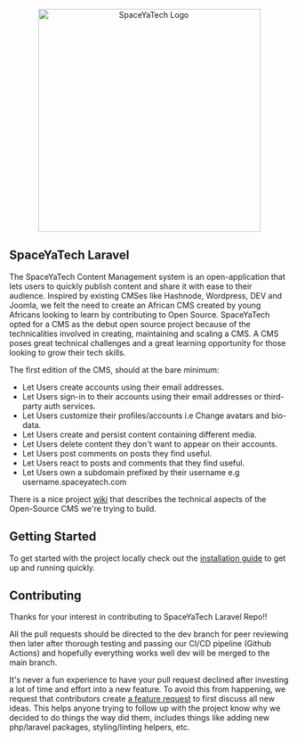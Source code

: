 <p align="center"><a href="https://laravel.com" target="_blank"><img src="https://www.spaceyatech.com/assets/images/whitelogo.png" width="400" alt="SpaceYaTech Logo"></a></p>

## SpaceYaTech Laravel

The SpaceYaTech Content Management system is an open-application that lets users to quickly publish content and share it with ease to their audience. Inspired by existing CMSes like Hashnode, Wordpress, DEV and Joomla, we felt the need to create an African CMS created by young Africans looking to learn by contributing to Open Source. SpaceYaTech opted for a CMS as the debut open source project because of the technicalities involved in creating, maintaining and scaling a CMS. A CMS poses great technical challenges and a great learning opportunity for those looking to grow their tech skills.

The first edition of the CMS, should at the bare minimum:

- Let Users create accounts using their email addresses.
- Let Users sign-in to their accounts using their email addresses or third-party auth services.
- Let Users customize their profiles/accounts i.e Change avatars and bio-data.
- Let Users create and persist content containing different media.
- Let Users delete content they don't want to appear on their accounts.
- Let Users post comments on posts they find useful.
- Let Users react to posts and comments that they find useful.
- Let Users own a subdomain prefixed by their username e.g username.spaceyatech.com

There is a nice project [wiki](https://github.com/SpaceyaTech/CMS-Backend-Repository/wiki/Technical-Description-Of-Product) that describes the technical aspects of the Open-Source CMS we're trying to build.

## Getting Started
 To get started with the project locally check out the [installation guide](https://github.com/SpaceyaTech/Team-Rio-Laravel/.github/INSTALL.md/) to get up and running quickly.

## Contributing
Thanks for your interest in contributing to SpaceYaTech Laravel Repo!! 

All the pull requests should be directed to the dev branch for peer reviewing then later after thorough testing and passing our CI/CD pipeline (Github Actions) and hopefully everything works well  dev will be merged to the main branch.

It's never a fun experience to have your pull request declined after investing a lot of time and effort into a new feature. To avoid this from happening, we request that contributors create [a feature request](https://github.com/SpaceyaTech/Team-Rio-Laravel/discussions/categories/ideas) to first discuss all new ideas. This helps anyone trying to follow up with the project know why we decided to do things the way did them, includes things like adding new php/laravel packages, styling/linting helpers, etc.
